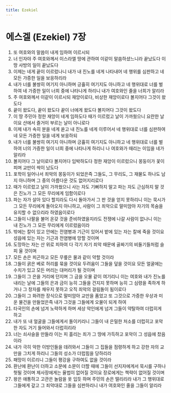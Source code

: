 ```yaml
---
title: Ezekiel
---
```


# 에스겔 (Ezekiel) 7장
1. 또 여호와의 말씀이 내게 임하여 이르시되
1. 너 인자야 주 여호와께서 이스라엘 땅에 관하여 이같이 말씀하셨느니라 끝났도다 이 땅 사방의 일이 끝났도다
1. 이제는 네게 끝이 이르렀나니 내가 내 진노를 네게 나타내어 네 행위를 심판하고 네 모든 가증한 일을 보응하리라
1. 내가 너를 불쌍히 여기지 아니하며 긍휼히 여기지도 아니하고 네 행위대로 너를 벌하여 네 가증한 일이 너희 중에 나타나게 하리니 내가 여호와인 줄을 너희가 알리라
1. 주 여호와께서 이같이 이르시되 재앙이로다, 비상한 재앙이로다 볼지어다 그것이 왔도다
1. 끝이 왔도다, 끝이 왔도다 끝이 너에게 왔도다 볼지어다 그것이 왔도다
1. 이 땅 주민아 정한 재앙이 네게 임하도다 때가 이르렀고 날이 가까웠으니 요란한 날이요 산에서 즐거이 부르는 날이 아니로다
1. 이제 내가 속히 분을 네게 쏟고 내 진노를 네게 이루어서 네 행위대로 너를 심판하여 네 모든 가증한 일을 네게 보응하되
1. 내가 너를 불쌍히 여기지 아니하며 긍휼히 여기지도 아니하고 네 행위대로 너를 벌하여 너의 가증한 일이 너희 중에 나타나게 하리니 나 여호와가 때리는 이임을 네가 알리라
1. 볼지어다 그 날이로다 볼지어다 임박하도다 정한 재앙이 이르렀으니 몽둥이가 꽃이 피며 교만이 싹이 났도다
1. 포학이 일어나서 죄악의 몽둥이가 되었은즉 그들도, 그 무리도, 그 재물도 하나도 남지 아니하며 그 중의 아름다운 것도 없어지리로다
1. 때가 이르렀고 날이 가까웠으니 사는 자도 기뻐하지 말고 파는 자도 근심하지 말 것은 진노가 그 모든 무리에게 임함이로다
1. 파는 자가 살아 있다 할지라도 다시 돌아가서 그 판 것을 얻지 못하리니 이는 묵시가 그 모든 무리에게 돌아오지 아니하고, 사람이 그 죄악으로 말미암아 자기의 목숨을 유지할 수 없으리라 하였음이로다
1. 그들이 나팔을 불어 온갖 것을 준비하였을지라도 전쟁에 나갈 사람이 없나니 이는 내 진노가 그 모든 무리에게 이르렀음이라
1. 밖에는 칼이 있고 안에는 전염병과 기근이 있어서 밭에 있는 자는 칼에 죽을 것이요 성읍에 있는 자는 기근과 전염병에 망할 것이며
1. 도망하는 자는 산 위로 피하여 다 각기 자기 죄악 때문에 골짜기의 비둘기들처럼 슬피 울 것이며
1. 모든 손은 피곤하고 모든 무릎은 물과 같이 약할 것이라
1. 그들이 굵은 베로 허리를 묶을 것이요 두려움이 그들을 덮을 것이요 모든 얼굴에는 수치가 있고 모든 머리는 대머리가 될 것이며
1. 그들이 그 은을 거리에 던지며 그 금을 오물 같이 여기리니 이는 여호와 내가 진노를 내리는 날에 그들의 은과 금이 능히 그들을 건지지 못하며 능히 그 심령을 족하게 하거나 그 창자를 채우지 못하고 오직 죄악의 걸림돌이 됨이로다
1. 그들이 그 화려한 장식으로 말미암아 교만을 품었고 또 그것으로 가증한 우상과 미운 물건을 만들었은즉 내가 그것을 그들에게 오물이 되게 하여
1. 타국인의 손에 넘겨 노략하게 하며 세상 악인에게 넘겨 그들이 약탈하여 더럽히게 하고
1. 내가 또 내 얼굴을 그들에게서 돌이키리니 그들이 내 은밀한 처소를 더럽히고 포악한 자도 거기 들어와서 더럽히리라
1. 너는 쇠사슬을 만들라 이는 피 흘리는 죄가 그 땅에 가득하고 포악이 그 성읍에 찼음이라
1. 내가 극히 악한 이방인들을 데려와서 그들이 그 집들을 점령하게 하고 강한 자의 교만을 그치게 하리니 그들의 성소가 더럽힘을 당하리라
1. 패망이 이르리니 그들이 평강을 구하여도 없을 것이라
1. 환난에 환난이 더하고 소문에 소문이 더할 때에 그들이 선지자에게서 묵시를 구하나 헛될 것이며 제사장에게는 율법이 없어질 것이요 장로에게는 책략이 없어질 것이며
1. 왕은 애통하고 고관은 놀람을 옷 입듯 하며 주민의 손은 떨리리라 내가 그 행위대로 그들에게 갚고 그 죄악대로 그들을 심판하리니 내가 여호와인 줄을 그들이 알리라